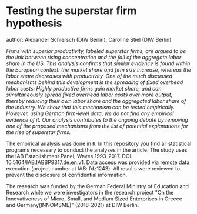 # Testing the superstar firm hypothesis

author: Alexander Schiersch (DIW Berlin), Caroline Stiel (DIW Berlin)

_Firms with superior productivity, labeled superstar firms, are argued to be the link between rising concentration and the fall of the 
aggregate labor share in the US. This analysis confirms that similar evidence is found within the European context: the market share 
and firm size increase, whereas the labor share decreases with productivity. One of the much discussed mechanisms behind this  development is the spreading of fixed overhead labor costs: Highly productive firms gain market share, and can simultaneously spread 
fixed overhead labor costs over more output, thereby reducing their own labor share and the aggregated labor share of the industry. We show that this mechanism can be tested empirically. However, using German firm-level data, we do not find any empirical evidence of it. Our analysis contributes to the ongoing debate by removing one of the proposed mechanisms from the list of potential explanations for the rise of superstar firms._

The empirical analysis was done in `R`. In this repository you find all statistical programs necessary to conduct the analyses in the article. The study uses the IAB Establishment Panel, Waves 1993-2017. DOI: 10.5164/IAB.IABBP9317.de.en.v1. Data access was 
provided via remote data execution (project number at IAB: fdz1243). All results were reviewed to prevent the disclosure of confidential information.

The research was funded by the German Federal Ministry of Education and Research while we were investigators in the research project "On the Innovativeness of Micro, Small, and Medium Sized Enterprises in Greece and Germany(INNOMSME)" (2018-2021) at DIW Berlin.
